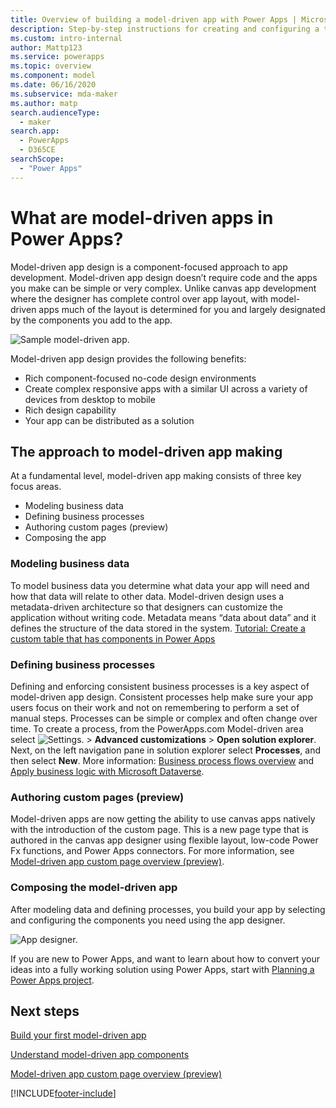 ```yaml
---
title: Overview of building a model-driven app with Power Apps | Microsoft Docs
description: Step-by-step instructions for creating and configuring a table to use with a Power Apps model-driven app.
ms.custom: intro-internal
author: Mattp123
ms.service: powerapps
ms.topic: overview
ms.component: model
ms.date: 06/16/2020
ms.subservice: mda-maker
ms.author: matp
search.audienceType: 
  - maker
search.app: 
  - PowerApps
  - D365CE
searchScope:
  - "Power Apps"
---
```

# What are model-driven apps in Power Apps?

Model-driven app design is a component-focused approach to app development. Model-driven app design doesn’t require code and the apps you make can be simple or very complex.  Unlike canvas app development where the designer has complete control over app layout, with model-driven apps much of the layout is determined for you and largely designated by the components you add to the app.

![Sample model-driven app.](media/model-driven-app-overview/model-app-sample.png)

Model-driven app design provides the following benefits:
- Rich component-focused no-code design environments 
- Create complex responsive apps with a similar UI across a variety of devices from desktop to mobile
- Rich design capability 
- Your app can be distributed as a solution
 
## The approach to model-driven app making
At a fundamental level, model-driven app making consists of three key focus areas.

- Modeling business data 
- Defining business processes 
- Authoring custom pages (preview)
- Composing the app

### Modeling business data
To model business data you determine what data your app will need and how that data will relate to other data. Model-driven design uses a metadata-driven architecture so that designers can customize the application without writing code. Metadata means “data about data” and it defines the structure of the data stored in the system. [Tutorial: Create a custom table that has components in Power Apps](../data-platform/create-custom-entity.md)

### Defining business processes
Defining and enforcing consistent business processes is a key aspect of model-driven app design. Consistent processes help make sure your app users focus on their work and not on remembering to perform a set of manual steps. Processes can be simple or complex and often change over time. To create a process, from the PowerApps.com Model-driven area select ![Settings.](media/powerapps-gear.png) > **Advanced customizations** > **Open solution explorer**. Next, on the left navigation pane in solution explorer select **Processes**, and then select **New**. More information: [Business process flows overview](/flow/business-process-flows-overview) and [Apply business logic with Microsoft Dataverse](../data-platform/processes.md). 

### Authoring custom pages (preview)
Model-driven apps are now getting the ability to use canvas apps natively with the introduction of the custom page. This is a new page type that is authored in the canvas app designer using flexible layout, low-code Power Fx functions, and Power Apps connectors.  For more information, see [Model-driven app custom page overview (preview)](model-app-page-overview.md). 

### Composing the model-driven app
After modeling data and defining processes, you build your app by selecting and configuring the components you need using the app designer.

![App designer.](media/model-driven-app-overview/app-designer.png)

If you are new to Power Apps, and want to learn about how to convert your ideas into a fully working solution using Power Apps, start with [Planning a Power Apps project](../../guidance/planning/introduction.md).

## Next steps

[Build your first model-driven app](build-first-model-driven-app.md)

[Understand model-driven app components](model-driven-app-components.md)

[Model-driven app custom page overview (preview)](model-app-page-overview.md)


[!INCLUDE[footer-include](../../includes/footer-banner.md)]
